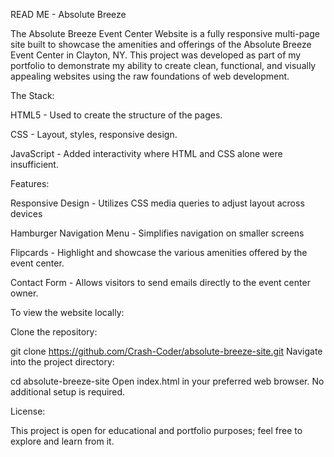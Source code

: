 READ ME - Absolute Breeze

The Absolute Breeze Event Center Website is a fully responsive multi-page site built to showcase the amenities and offerings of the Absolute Breeze Event Center in Clayton, NY. This project was developed as part of my portfolio to demonstrate my ability to create clean, functional, and visually appealing websites using the raw foundations of web development.

The Stack:

HTML5 - Used to create the structure of the pages.

CSS - Layout, styles, responsive design.

JavaScript - Added interactivity where HTML and CSS alone were insufficient.


Features:

Responsive Design - Utilizes CSS media queries to adjust layout across devices

Hamburger Navigation Menu - Simplifies navigation on smaller screens

Flipcards - Highlight and showcase the various amenities offered by the event center.

Contact Form - Allows visitors to send emails directly to the event center owner.

To view the website locally:

Clone the repository:

git clone https://github.com/Crash-Coder/absolute-breeze-site.git
Navigate into the project directory:

cd absolute-breeze-site
Open index.html in your preferred web browser.
No additional setup is required.

License:

This project is open for educational and portfolio purposes; feel free to explore and learn from it.  
